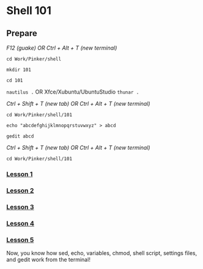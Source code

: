 # Shell 101

## Prepare

*F12 (guake) OR Ctrl + Alt + T (new terminal)*

`cd Work/Pinker/shell`

`mkdir 101`

`cd 101`

`nautilus .` OR Xfce/Xubuntu/UbuntuStudio `thunar .`

*Ctrl + Shift + T (new tab) OR Ctrl + Alt + T (new terminal)*

`cd Work/Pinker/shell/101`

`echo "abcdefghijklmnopqrstuvwxyz" > abcd`

`gedit abcd`

*Ctrl + Shift + T (new tab) OR Ctrl + Alt + T (new terminal)*

`cd Work/Pinker/shell/101`

### [Lesson 1](https://github.com/inkVerb/pinker/blob/master/101-shell/Lesson-01.md)

### [Lesson 2](https://github.com/inkVerb/pinker/blob/master/101-shell/Lesson-02.md)

### [Lesson 3](https://github.com/inkVerb/pinker/blob/master/101-shell/Lesson-03.md)

### [Lesson 4](https://github.com/inkVerb/pinker/blob/master/101-shell/Lesson-04.md)

### [Lesson 5](https://github.com/inkVerb/pinker/blob/master/101-shell/Lesson-05.md)

Now, you know how sed, echo, variables, chmod, shell script, settings files, and gedit work from the terminal!
